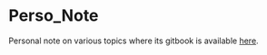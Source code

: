 # Perso_Note
Personal note on various topics where its gitbook is available [here](https://palaiseau.gitbook.io/perso-note/).
 